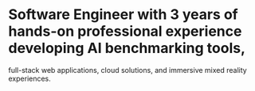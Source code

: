 # Software Engineer with 3 years of hands-on professional experience developing AI benchmarking tools,
full-stack web applications, cloud solutions, and immersive mixed reality experiences.
